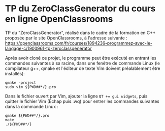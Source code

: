 # TP du ZeroClassGenerator du cours en ligne OpenClassrooms

TP du "ZeroClassGenerator", réalisé dans le cadre de la formation en C++ proposée par le
site OpenClassrooms, à l'adresse suivante : https://openclassrooms.com/fr/courses/1894236-programmez-avec-le-langage-c/1900961-tp-zeroclassgenerator



Après avoir cloné ce projet, le programme peut être exécuté en entrant les commandes suivantes
à sa racine, dans une fenêtre de commande Linux (le compilateur g++, qmake et l'éditeur de texte Vim
doivent préalablement être installés):
```
qmake -project
sudo vim ${PWD##*/}.pro
```
Dans le fichier ouvert par Vim, ajouter la ligne `QT += gui widgets`, puis quitter
le fichier Vim (Echap puis :wq) pour entrer les commandes suivantes dans la commande Linux :
```
qmake ${PWD##*/}.pro
make
./${PWD##*/}
```
